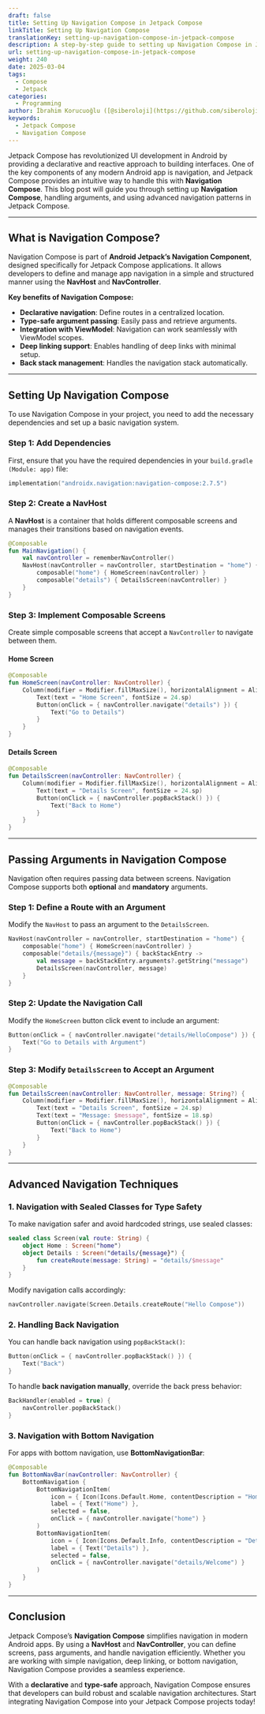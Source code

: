 ```yaml
---
draft: false
title: Setting Up Navigation Compose in Jetpack Compose
linkTitle: Setting Up Navigation Compose
translationKey: setting-up-navigation-compose-in-jetpack-compose
description: A step-by-step guide to setting up Navigation Compose in Jetpack Compose.
url: setting-up-navigation-compose-in-jetpack-compose
weight: 240
date: 2025-03-04
tags:
  - Compose
  - Jetpack
categories:
  - Programming
author: İbrahim Korucuoğlu ([@siberoloji](https://github.com/siberoloji))
keywords:
  - Jetpack Compose
  - Navigation Compose
---
```

Jetpack Compose has revolutionized UI development in Android by providing a declarative and reactive approach to building interfaces. One of the key components of any modern Android app is navigation, and Jetpack Compose provides an intuitive way to handle this with **Navigation Compose**. This blog post will guide you through setting up **Navigation Compose**, handling arguments, and using advanced navigation patterns in Jetpack Compose.

---

## What is Navigation Compose?

Navigation Compose is part of **Android Jetpack’s Navigation Component**, designed specifically for Jetpack Compose applications. It allows developers to define and manage app navigation in a simple and structured manner using the **NavHost** and **NavController**.

**Key benefits of Navigation Compose:**

- **Declarative navigation**: Define routes in a centralized location.
- **Type-safe argument passing**: Easily pass and retrieve arguments.
- **Integration with ViewModel**: Navigation can work seamlessly with ViewModel scopes.
- **Deep linking support**: Enables handling of deep links with minimal setup.
- **Back stack management**: Handles the navigation stack automatically.

---

## Setting Up Navigation Compose

To use Navigation Compose in your project, you need to add the necessary dependencies and set up a basic navigation system.

### Step 1: Add Dependencies

First, ensure that you have the required dependencies in your `build.gradle (Module: app)` file:

```kotlin
implementation("androidx.navigation:navigation-compose:2.7.5")
```

### Step 2: Create a NavHost

A **NavHost** is a container that holds different composable screens and manages their transitions based on navigation events.

```kotlin
@Composable
fun MainNavigation() {
    val navController = rememberNavController()
    NavHost(navController = navController, startDestination = "home") {
        composable("home") { HomeScreen(navController) }
        composable("details") { DetailsScreen(navController) }
    }
}
```

### Step 3: Implement Composable Screens

Create simple composable screens that accept a `NavController` to navigate between them.

#### Home Screen

```kotlin
@Composable
fun HomeScreen(navController: NavController) {
    Column(modifier = Modifier.fillMaxSize(), horizontalAlignment = Alignment.CenterHorizontally) {
        Text(text = "Home Screen", fontSize = 24.sp)
        Button(onClick = { navController.navigate("details") }) {
            Text("Go to Details")
        }
    }
}
```

#### Details Screen

```kotlin
@Composable
fun DetailsScreen(navController: NavController) {
    Column(modifier = Modifier.fillMaxSize(), horizontalAlignment = Alignment.CenterHorizontally) {
        Text(text = "Details Screen", fontSize = 24.sp)
        Button(onClick = { navController.popBackStack() }) {
            Text("Back to Home")
        }
    }
}
```

---

## Passing Arguments in Navigation Compose

Navigation often requires passing data between screens. Navigation Compose supports both **optional** and **mandatory** arguments.

### Step 1: Define a Route with an Argument

Modify the `NavHost` to pass an argument to the `DetailsScreen`.

```kotlin
NavHost(navController = navController, startDestination = "home") {
    composable("home") { HomeScreen(navController) }
    composable("details/{message}") { backStackEntry ->
        val message = backStackEntry.arguments?.getString("message")
        DetailsScreen(navController, message)
    }
}
```

### Step 2: Update the Navigation Call

Modify the `HomeScreen` button click event to include an argument:

```kotlin
Button(onClick = { navController.navigate("details/HelloCompose") }) {
    Text("Go to Details with Argument")
}
```

### Step 3: Modify `DetailsScreen` to Accept an Argument

```kotlin
@Composable
fun DetailsScreen(navController: NavController, message: String?) {
    Column(modifier = Modifier.fillMaxSize(), horizontalAlignment = Alignment.CenterHorizontally) {
        Text(text = "Details Screen", fontSize = 24.sp)
        Text(text = "Message: $message", fontSize = 18.sp)
        Button(onClick = { navController.popBackStack() }) {
            Text("Back to Home")
        }
    }
}
```

---

## Advanced Navigation Techniques

### 1. Navigation with Sealed Classes for Type Safety

To make navigation safer and avoid hardcoded strings, use sealed classes:

```kotlin
sealed class Screen(val route: String) {
    object Home : Screen("home")
    object Details : Screen("details/{message}") {
        fun createRoute(message: String) = "details/$message"
    }
}
```

Modify navigation calls accordingly:

```kotlin
navController.navigate(Screen.Details.createRoute("Hello Compose"))
```

### 2. Handling Back Navigation

You can handle back navigation using `popBackStack()`:

```kotlin
Button(onClick = { navController.popBackStack() }) {
    Text("Back")
}
```

To handle **back navigation manually**, override the back press behavior:

```kotlin
BackHandler(enabled = true) {
    navController.popBackStack()
}
```

### 3. Navigation with Bottom Navigation

For apps with bottom navigation, use **BottomNavigationBar**:

```kotlin
@Composable
fun BottomNavBar(navController: NavController) {
    BottomNavigation {
        BottomNavigationItem(
            icon = { Icon(Icons.Default.Home, contentDescription = "Home") },
            label = { Text("Home") },
            selected = false,
            onClick = { navController.navigate("home") }
        )
        BottomNavigationItem(
            icon = { Icon(Icons.Default.Info, contentDescription = "Details") },
            label = { Text("Details") },
            selected = false,
            onClick = { navController.navigate("details/Welcome") }
        )
    }
}
```

---

## Conclusion

Jetpack Compose’s **Navigation Compose** simplifies navigation in modern Android apps. By using a **NavHost** and **NavController**, you can define screens, pass arguments, and handle navigation efficiently. Whether you are working with simple navigation, deep linking, or bottom navigation, Navigation Compose provides a seamless experience.

With a **declarative** and **type-safe** approach, Navigation Compose ensures that developers can build robust and scalable navigation architectures. Start integrating Navigation Compose into your Jetpack Compose projects today!

